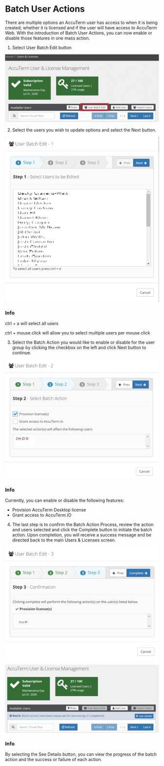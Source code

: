 # Batch User Actions

<PageHeader />

There are multiple options an AccuTerm user has access to when it is being created; whether it is licensed and if the user will have access to AccuTerm Web. With the introduction of Batch User Actions, you can now enable or disable those features in one mass action.

1. Select User Batch Edit button

![accuterm-8-batch-user-actions: 1570753654464-1570753654464](./1570753654464-1570753654464.png)

2. Select the users you wish to update options and select the Next button.

![accuterm-8-batch-user-actions: 1570754335788-1570754335788](./1570754335788-1570754335788.png)

### Info

ctrl + a will select all users

ctrl + mouse click will allow you to select multiple users per mouse click



3. Select the Batch Action you would like to enable or disable for the user group by clicking the checkbox on the left and click Next button to continue.



![accuterm-8-batch-user-actions: 1570754618483-1570754618483](./1570754618483-1570754618483.png)

### Info

Currently, you can enable or disable the following features:

- Provision AccuTerm Desktop license
- Grant access to AccuTerm.IO



4. The last step is to confirm the Batch Action Process, review the action and users selected and click the Complete button to initiate the batch action. Upon completion, you will receive a success message and be directed back to the main Users & Licenses screen.

![accuterm-8-batch-user-actions: 1570754914548-1570754914548](./1570754914548-1570754914548.png)

![accuterm-8-batch-user-actions: 1570755071179-1570755071179](./1570755071179-1570755071179.png)

### Info

By selecting the See Details button, you can view the progress of the batch action and the success or failure of each action.




